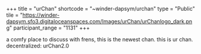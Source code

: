 +++
title = "urChan"
shortcode = "~winder-dapsym/urchan"
type = "Public"
tile = "https://winder-dapsym.sfo3.digitaloceanspaces.com/Images/urChan/urChanlogo_dark.png"
participant_range = "1131"
+++

a comfy place to discuss with frens, this is the newest chan. this is ur chan. decentralized: urChan2.0
